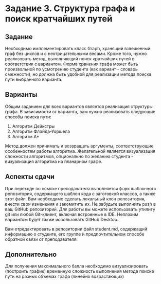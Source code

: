 # Задание 3. Структура графа и поиск кратчайших путей

## Задание

Необходимо имплементировать класс Graph, хранящий взвешенный граф без циклов и с неотрицательными весами. Кроме того, нужно реализовать метод, выполняющий поиск кратчайших путей в соответствии с вариантом. Форма хранения графа может быть произвольной по усмотрению студента (как вариант - словарь смежности), но должна быть удобной для реализации метода поиска пути выбранного варианта.

## Варианты

Общим заданием для всех вариантов является реализация структуры графа. В зависимости от варианта, вам нужно реализовать следующие способы поиска пути:

1. Алгоритм Дейкстры
2. Алгоритм Флойда-Уоршела
3. Алгоритм A*

Метод должен принимать и возвращать аргументы, соответствующие особенностям работы алгоритма. Желательной является визуализация сложности алгоритмов, опционально по желанию студента - визуализация алгоритма на планарном графе.

## Аспекты сдачи

При переходе по ссылке преподавателя выполняется форк шаблонного репозитория, содержащего шаблон кода с заготовкой классов, а также этот файл. Вам необходимо сделать локальный клон репозитория, внести свои изменения и закомитить их. Не забудьте выполнить push в ваш GitHub репозиторий. Для работы вы можете использовать утилиту git или любой Git-клиент, включая встроенные в IDE. Неплохим вариантом будет также использовать GitHub Desktop.

Вам отредактировать в репозитории файл student.md, содержащий информацию о студенте, его группе и предпочтительном способе обратной связи от преподавателя.

## Дополнительно

Для получения максимального балла необходимо визуализировать (построить график) временную сложность выполнения метода поиска пути на разных объемах графа (линейно возрастающих)